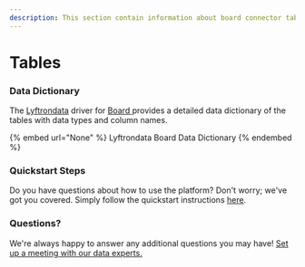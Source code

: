 ```yaml
---
description: This section contain information about board connector tables information
---
```


# Tables

### Data Dictionary

The [Lyftrondata](https://www.lyftrondata.com/) driver for [Board](None/)[ ](https://www.lyftrondata.com/integration/board/)provides a detailed data dictionary of the tables with data types and column names.

{% embed url="None" %}
Lyftrondata Board Data Dictionary
{% endembed %}

### Quickstart Steps

Do you have questions about how to use the platform? Don't worry; we've got you covered. Simply follow the quickstart instructions [here](../README.md).

### Questions? <a href="#questions" id="questions"></a>

We're always happy to answer any additional questions you may have! [Set up a meeting with our data experts.](https://www.lyftrondata.com/book-a-meeting/)

